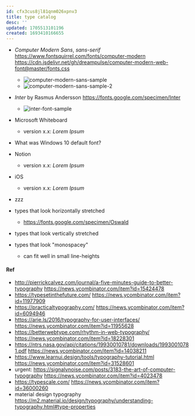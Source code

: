 ```yaml
---
id: cfx3cus8jl81qnm026xpnv3
title: type catalog
desc: ''
updated: 1705513101196
created: 1693410166655
---
```


- _Computer Modern Sans_, _sans-serif_ https://www.fontsquirrel.com/fonts/computer-modern https://cdn.jsdelivr.net/gh/dreampulse/computer-modern-web-font@master/fonts.css
  - ![computer-modern-sans-sample](/assets/images/computer-modern-sans-sample.png)
  - ![computer-modern-sans-sample-2](/assets/images/computer-modern-sans-sample-2.png)
- _Inter_ by Rasmus Andersson https://fonts.google.com/specimen/Inter
  - ![inter-font-sample](/assets/images/inter-font-sample.png)
- Microsoft Whiteboard
  - version x.x: _Lorem Ipsum_
- What was Windows 10 default font?
- Notion
  - version x.x: _Lorem Ipsum_
- iOS
  - version x.x: _Lorem Ipsum_
- zzz

- types that look horizontally stretched
  - https://fonts.google.com/specimen/Oswald
- types that look vertically stretched
- types that look "monospacey"
  - can fit well in small line-heights

#### Ref
- http://pierrickcalvez.com/journal/a-five-minutes-guide-to-better-typography https://news.ycombinator.com/item?id=15424478
- https://typesetinthefuture.com/ https://news.ycombinator.com/item?id=11977909
- https://practicaltypography.com/ https://news.ycombinator.com/item?id=6094946
- https://arie.ls/2016/typography-for-user-interfaces/ https://news.ycombinator.com/item?id=11955628
- https://betterwebtype.com/rhythm-in-web-typography/ https://news.ycombinator.com/item?id=18228301
- https://ntrs.nasa.gov/api/citations/19930010781/downloads/19930010781.pdf https://news.ycombinator.com/item?id=14038211
- https://www.learnui.design/tools/typography-tutorial.html https://news.ycombinator.com/item?id=31528601
- urgent: https://signalvnoise.com/posts/3183-the-art-of-computer-typography https://news.ycombinator.com/item?id=4023478
- https://typescale.com/ https://news.ycombinator.com/item?id=36000260
- material design typography https://m2.material.io/design/typography/understanding-typography.html#type-properties
